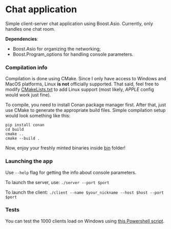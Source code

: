 # Chat application

Simple client-server chat application using Boost.Asio. Currently, only handles one chat room.

**Dependencies**:

- Boost.Asio for organizing the networking;
- Boost.Program_options for handling console parameters.

### Compilation info

Compilation is done using CMake. Since I only have access to Windows and MacOS platforms, Linux **is not** officially supported. That said, feel free to modify [CMakeLists.txt](/CMakeLists.txt) to add Linux support (most likely, _APPLE_ config would work just fine).

To compile, you need to install Conan package manager first. After that, just use CMake to generate the appropriate build files. Simple compilation setup would look something like this:

```
pip install conan
cd build
cmake ..
cmake --build .
```

Now, enjoy your freshly minted binaries inside [bin](/bin) folder!

### Launching the app

Use `--help` flag for getting the info about console parameters.

To launch the server, use:
`./server --port $port`

To launch the client:
`./client --name $your_nickname --host $host --port $port`

### Tests

You can test the 1000 clients load on Windows using [this Powershell script](/test/loadtest.ps1).
